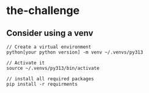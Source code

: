 # the-challenge

## Consider using a venv

```
// Create a virtual environment
python[your python version] -m venv ~/.venvs/py313

// Activate it
source ~/.venvs/py313/bin/activate

// install all required packages
pip install -r requirments
```

